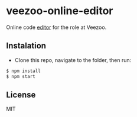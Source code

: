 # veezoo-online-editor

Online code [editor](https://github.com/open-veezoo/editor) for the role at Veezoo.

## Instalation

* Clone this repo, navigate to the folder, then run:
```sh
$ npm install
$ npm start

```

## License

MIT
